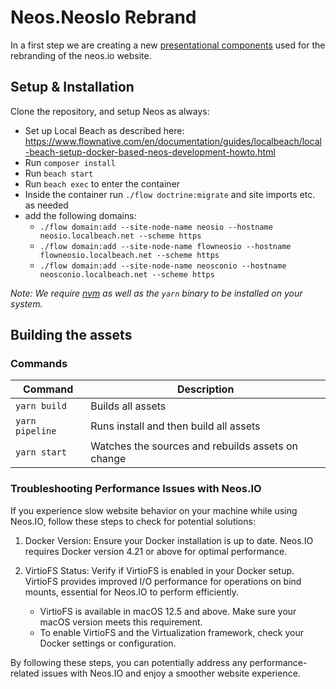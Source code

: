 # Neos.NeosIo Rebrand

In a first step we are creating a new [presentational components](DistributionPackages/Neos.Presentation) used for the rebranding of the neos.io website.

## Setup & Installation

Clone the repository, and setup Neos as always:

- Set up Local Beach as described here: https://www.flownative.com/en/documentation/guides/localbeach/local-beach-setup-docker-based-neos-development-howto.html
- Run `composer install`
- Run `beach start`
- Run `beach exec` to enter the container
- Inside the container run `./flow doctrine:migrate` and site imports etc. as needed
- add the following domains:
  - `./flow domain:add --site-node-name neosio --hostname neosio.localbeach.net --scheme https`
  - `./flow domain:add --site-node-name flowneosio --hostname flowneosio.localbeach.net --scheme https`
  - `./flow domain:add --site-node-name neosconio --hostname neosconio.localbeach.net --scheme https`

_Note: We require [nvm](https://github.com/creationix/nvm#install-script) as well as the `yarn` binary to be installed on your system._

## Building the assets

### Commands

| Command         | Description                                       |
|-----------------|---------------------------------------------------|
| `yarn build`    | Builds all assets                                 |
| `yarn pipeline` | Runs install and then build all assets            |
| `yarn start`    | Watches the sources and rebuilds assets on change |

### Troubleshooting Performance Issues with Neos.IO

If you experience slow website behavior on your machine while using Neos.IO, follow these steps to check for potential solutions:

1. Docker Version: Ensure your Docker installation is up to date. Neos.IO requires Docker version 4.21 or above for optimal performance.

2. VirtioFS Status: Verify if VirtioFS is enabled in your Docker setup. VirtioFS provides improved I/O performance for operations on bind mounts, essential for Neos.IO to perform efficiently.
   * VirtioFS is available in macOS 12.5 and above. Make sure your macOS version meets this requirement. 
   * To enable VirtioFS and the Virtualization framework, check your Docker settings or configuration.

By following these steps, you can potentially address any performance-related issues with Neos.IO and enjoy a smoother website experience.
